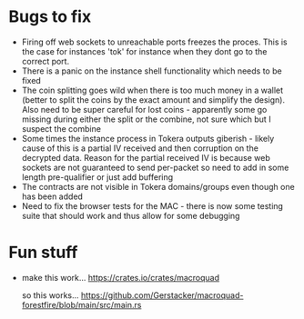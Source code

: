 # Bugs to fix

- Firing off web sockets to unreachable ports freezes the proces. This is the
  case for instances 'tok' for instance when they dont go to the correct port.
- There is a panic on the instance shell functionality which needs to be fixed
- The coin splitting goes wild when there is too much money in a wallet
  (better to split the coins by the exact amount and simplify the design).
  Also need to be super careful for lost coins - apparently some go missing
  during either the split or the combine, not sure which but I suspect the combine
- Some times the instance process in Tokera outputs giberish - likely cause
  of this is a partial IV received and then corruption on the decrypted data.
  Reason for the partial received IV is because web sockets are not guaranteed
  to send per-packet so need to add in some length pre-qualifier or just
  add buffering
- The contracts are not visible in Tokera domains/groups even though one has
  been added
- Need to fix the browser tests for the MAC - there is now some testing suite
  that should work and thus allow for some debugging

# Fun stuff

- make this work...
  https://crates.io/crates/macroquad

  so this works...
  https://github.com/Gerstacker/macroquad-forestfire/blob/main/src/main.rs
